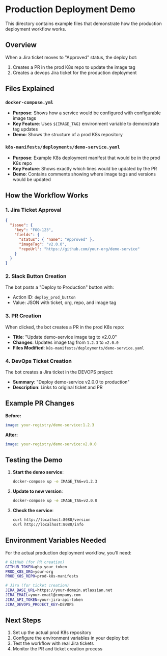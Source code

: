 # Production Deployment Demo

This directory contains example files that demonstrate how the production deployment workflow works.

## Overview

When a Jira ticket moves to "Approved" status, the deploy bot:
1. Creates a PR in the prod K8s repo to update the image tag
2. Creates a devops Jira ticket for the production deployment

## Files Explained

### `docker-compose.yml`
- **Purpose**: Shows how a service would be configured with configurable image tags
- **Key Feature**: Uses `${IMAGE_TAG}` environment variable to demonstrate tag updates
- **Demo**: Shows the structure of a prod K8s repository

### `k8s-manifests/deployments/demo-service.yaml`
- **Purpose**: Example K8s deployment manifest that would be in the prod K8s repo
- **Key Feature**: Shows exactly which lines would be updated by the PR
- **Demo**: Contains comments showing where image tags and versions would be updated

## How the Workflow Works

### 1. Jira Ticket Approval
```json
{
  "issue": {
    "key": "FOO-123",
    "fields": {
      "status": { "name": "Approved" },
      "imageTag": "v2.0.0",
      "repoUrl": "https://github.com/your-org/demo-service"
    }
  }
}
```

### 2. Slack Button Creation
The bot posts a "Deploy to Production" button with:
- Action ID: `deploy_prod_button`
- Value: JSON with ticket, org, repo, and image tag

### 3. PR Creation
When clicked, the bot creates a PR in the prod K8s repo:
- **Title**: "Update demo-service image tag to v2.0.0"
- **Changes**: Updates image tag from `1.2.3` to `v2.0.0`
- **Files Modified**: `k8s-manifests/deployments/demo-service.yaml`

### 4. DevOps Ticket Creation
The bot creates a Jira ticket in the DEVOPS project:
- **Summary**: "Deploy demo-service v2.0.0 to production"
- **Description**: Links to original ticket and PR

## Example PR Changes

**Before:**
```yaml
image: your-registry/demo-service:1.2.3
```

**After:**
```yaml
image: your-registry/demo-service:v2.0.0
```

## Testing the Demo

1. **Start the demo service**:
   ```bash
   docker-compose up -e IMAGE_TAG=v1.2.3
   ```

2. **Update to new version**:
   ```bash
   docker-compose up -e IMAGE_TAG=v2.0.0
   ```

3. **Check the service**:
   ```bash
   curl http://localhost:8080/version
   curl http://localhost:8080/info
   ```

## Environment Variables Needed

For the actual production deployment workflow, you'll need:

```bash
# GitHub (for PR creation)
GITHUB_TOKEN=ghp_your_token
PROD_K8S_ORG=your-org
PROD_K8S_REPO=prod-k8s-manifests

# Jira (for ticket creation)
JIRA_BASE_URL=https://your-domain.atlassian.net
JIRA_EMAIL=your-email@company.com
JIRA_API_TOKEN=your-jira-api-token
JIRA_DEVOPS_PROJECT_KEY=DEVOPS
```

## Next Steps

1. Set up the actual prod K8s repository
2. Configure the environment variables in your deploy bot
3. Test the workflow with real Jira tickets
4. Monitor the PR and ticket creation process 